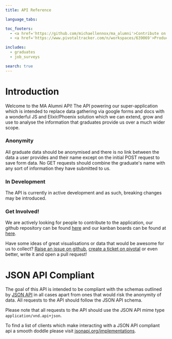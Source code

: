 ```yaml
---
title: API Reference

language_tabs:

toc_footers:
  - <a href='https://github.com/michaellennox/ma_alumni'>Contribute on Github</a>
  - <a href='https://www.pivotaltracker.com/n/workspaces/639069'>Product Roadmap on Pivotal</a>

includes:
  - graduates
  - job_surveys

search: true
---
```


# Introduction

Welcome to the MA Alumni API! The API powering our super-application which is intended to replace data gathering via google forms and docs with a wonderful JS and Elixir/Phoenix solution which we can extend, grow and use to analyse the information that graduates provide us over a much wider scope.

### Anonymity

All graduate data should be anonymised and there is no link between the data a user provides and their name except on the initial POST request to save form data. No GET requests should combine the graduate's name with any sort of information they have submitted to us.

### In Development

The API is currently in active development and as such, breaking changes may be introduced.

### Get Involved!

We are actively looking for people to contribute to the application, our github repository can be found [here](https://github.com/michaellennox/ma_alumni) and our kanban boards can be found at [here](https://www.pivotaltracker.com/n/workspaces/639069).

Have some ideas of great visualisations or data that would be awesome for us to collect? [Raise an issue on github](https://github.com/michaellennox/ma_alumni/issues), [create a ticket on pivotal](https://www.pivotaltracker.com/n/workspaces/639069) or even better, write it and open a pull request!

# JSON API Compliant

The goal of this API is intended to be compliant with the schemas outlined by [JSON API](http://jsonapi.org/) in all cases apart from ones that would risk the anonymity of data. All requests to the API should follow the JSON API schema.

Please note that all requests to the API should use the JSON API mime type `application/vnd.api+json`.

To find a list of clients which make interacting with a JSON API compliant api a smooth doddle please visit [jsonapi.org/implementations](http://jsonapi.org/implementations/).

